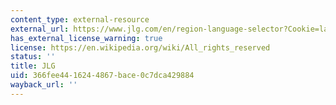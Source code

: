 ```yaml
---
content_type: external-resource
external_url: https://www.jlg.com/en/region-language-selector?Cookie=language
has_external_license_warning: true
license: https://en.wikipedia.org/wiki/All_rights_reserved
status: ''
title: JLG
uid: 366fee44-1624-4867-bace-0c7dca429884
wayback_url: ''
---
```

